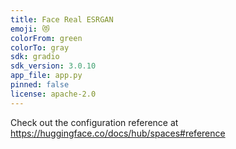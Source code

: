 ```yaml
---
title: Face Real ESRGAN
emoji: 😻
colorFrom: green
colorTo: gray
sdk: gradio
sdk_version: 3.0.10
app_file: app.py
pinned: false
license: apache-2.0
---
```


Check out the configuration reference at https://huggingface.co/docs/hub/spaces#reference
